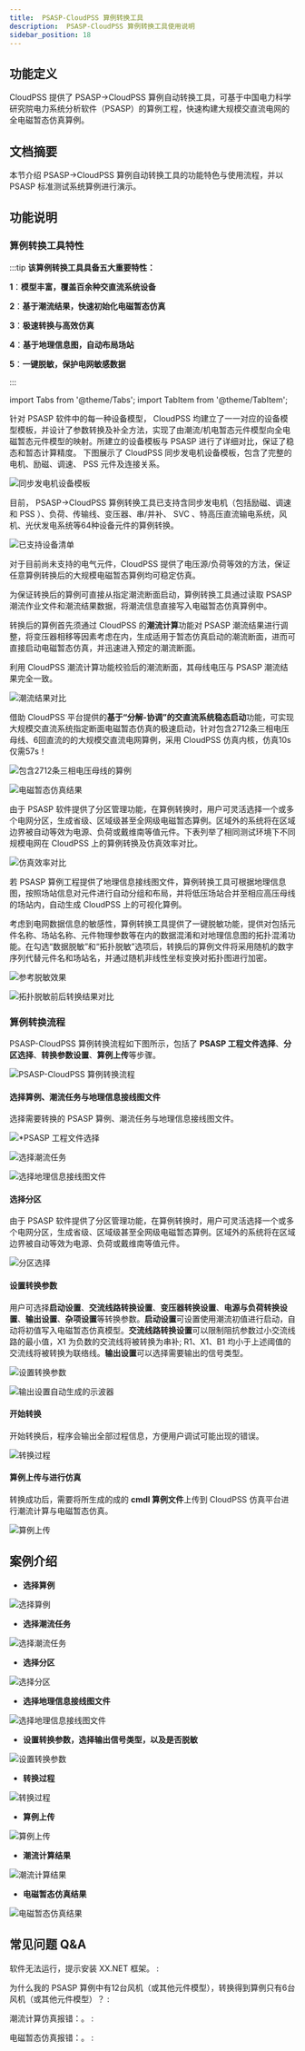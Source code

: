 ```yaml
---
title:  PSASP-CloudPSS 算例转换工具
description:  PSASP-CloudPSS 算例转换工具使用说明
sidebar_position: 18
---
```

## 功能定义
CloudPSS 提供了 PSASP→CloudPSS 算例自动转换工具，可基于中国电力科学研究院电力系统分析软件（PSASP）的算例工程，快速构建大规模交直流电网的全电磁暂态仿真算例。
## 文档摘要

本节介绍 PSASP→CloudPSS 算例自动转换工具的功能特色与使用流程，并以 PSASP 标准测试系统算例进行演示。

## 功能说明

### 算例转换工具特性

:::tip
**该算例转换工具具备五大重要特性：**

**1**：**模型丰富，覆盖百余种交直流系统设备**

**2**：**基于潮流结果，快速初始化电磁暂态仿真**

**3**：**极速转换与高效仿真**

**4**：**基于地理信息图，自动布局场站**

**5**：**一键脱敏，保护电网敏感数据**

:::

import Tabs from '@theme/Tabs';
import TabItem from '@theme/TabItem';

<Tabs>
<TabItem value="feature1" label="模型丰富">

针对  PSASP 软件中的每一种设备模型， CloudPSS 均建立了一一对应的设备模型模板，并设计了参数转换及补全方法，实现了由潮流/机电暂态元件模型向全电磁暂态元件模型的映射。所建立的设备模板与 PSASP 进行了详细对比，保证了稳态和暂态计算精度。
下图展示了 CloudPSS 同步发电机设备模板，包含了完整的电机、励磁、调速、 PSS 元件及连接关系。

![同步发电机设备模板](./gen-template.jpg "同步发电机设备模板")

目前， PSASP→CloudPSS 算例转换工具已支持含同步发电机（包括励磁、调速和 PSS ）、负荷、传输线、变压器、串/并补、 SVC 、特高压直流输电系统，风机、光伏发电系统等64种设备元件的算例转换。

![已支持设备清单](image.png)

对于目前尚未支持的电气元件，CloudPSS 提供了电压源/负荷等效的方法，保证任意算例转换后的大规模电磁暂态算例均可稳定仿真。

</TabItem>
<TabItem value="feature2" label="基于潮流结果快速初始化">

为保证转换后的算例可直接从指定潮流断面启动，算例转换工具通过读取 PSASP 潮流作业文件和潮流结果数据，将潮流信息直接写入电磁暂态仿真算例中。

转换后的算例首先须通过 CloudPSS 的**潮流计算**功能对 PSASP 潮流结果进行调整，将变压器相移等因素考虑在内，生成适用于暂态仿真启动的潮流断面，进而可直接启动电磁暂态仿真，并迅速进入预定的潮流断面。

利用 CloudPSS 潮流计算功能校验后的潮流断面，其母线电压与 PSASP 潮流结果完全一致。

![潮流结果对比](./PF-result.png "潮流结果对比")

借助 CloudPSS 平台提供的**基于“分解-协调”的交直流系统稳态启动**功能，可实现大规模交直流系统指定断面电磁暂态仿真的极速启动，针对包含2712条三相电压母线、6回直流的的大规模交直流电网算例，采用 CloudPSS 仿真内核，仿真10s仅需57s！

![包含2712条三相电压母线的算例](./demo1.png "包含2712条三相电压母线的算例")

![电磁暂态仿真结果](./EMT-result.png "电磁暂态仿真结果")

</TabItem>
<TabItem value="feature3" label="极速转换与高效仿真">

由于 PSASP 软件提供了分区管理功能，在算例转换时，用户可灵活选择一个或多个电网分区，生成省级、区域级甚至全网级电磁暂态算例。区域外的系统将在区域边界被自动等效为电源、负荷或戴维南等值元件。下表列举了相同测试环境下不同规模电网在 CloudPSS 上的算例转换及仿真效率对比。

![仿真效率对比](./simu-efficiency.png "仿真效率对比")

</TabItem>
<TabItem value="feature4" label="基于地理信息图自动布局场站">

若 PSASP 算例工程提供了地理信息接线图文件，算例转换工具可根据地理信息图，按照场站信息对元件进行自动分组和布局，并将低压场站合并至相应高压母线的场站内，自动生成 CloudPSS 上的可视化算例。

</TabItem>
<TabItem value="feature5" label="一键脱敏">

考虑到电网数据信息的敏感性，算例转换工具提供了一键脱敏功能，提供对包括元件名称、场站名称、元件物理参数等在内的数据混淆和对地理信息图的拓扑混淆功能。在勾选“数据脱敏”和“拓扑脱敏”选项后，转换后的算例文件将采用随机的数字序列代替元件名和场站名，并通过随机非线性坐标变换对拓扑图进行加密。

![参考脱敏效果](./tm.png "参考脱敏效果")

![拓扑脱敏前后转换结果对比](./topo-tm.png "拓扑脱敏前后转换结果对比")

</TabItem>
</Tabs>

### 算例转换流程

PSASP-CloudPSS 算例转换流程如下图所示，包括了 **PSASP 工程文件选择**、**分区选择**、**转换参数设置**、**算例上传**等步骤。

![PSASP-CloudPSS 算例转换流程](psasp-trans.png)

#### 选择算例、潮流任务与地理信息接线图文件

选择需要转换的 PSASP 算例、潮流任务与地理信息接线图文件。

![*PSASP 工程文件选择](image-1.png)

![选择潮流任务](./PF-select.png)

![选择地理信息接线图文件](./geo-slect.png)

#### 选择分区

由于 PSASP 软件提供了分区管理功能，在算例转换时，用户可灵活选择一个或多个电网分区，生成省级、区域级甚至全网级电磁暂态算例。区域外的系统将在区域边界被自动等效为电源、负荷或戴维南等值元件。

![分区选择](image-2.png)

#### 设置转换参数

用户可选择**启动设置**、**交流线路转换设置**、**变压器转换设置**、**电源与负荷转换设置**、**输出设置**、**杂项设置**等转换参数。**启动设置**可设置使用潮流初值进行启动，自动将初值写入电磁暂态仿真模型。**交流线路转换设置**可以限制阻抗参数过小交流线路的最小值，X1 为负数的交流线将被转换为串补; R1、X1、B1 均小于上述阈值的交流线将被转换为联络线。**输出设置**可以选择需要输出的信号类型。

![设置转换参数](image-3.png)

![输出设置自动生成的示波器](image-91.png)

#### 开始转换

开始转换后，程序会输出全部过程信息，方便用户调试可能出现的错误。

![转换过程](./image-5.png)

#### 算例上传与进行仿真

转换成功后，需要将所生成的成的 **cmdl 算例文件**上传到 CloudPSS 仿真平台进行潮流计算与电磁暂态仿真。

![算例上传](./image-9.png)

## 案例介绍

<Tabs>
<TabItem value="case1" label="PSASP 标准算例转换">

- **选择算例**

![选择算例](./demo-select.png)

- **选择潮流任务**

![选择潮流任务](./PF-select.png)

- **选择分区**

![选择分区](./area-select.png)

- **选择地理信息接线图文件**

![选择地理信息接线图文件](./geo-slect.png)

- **设置转换参数，选择输出信号类型，以及是否脱敏**

![设置转换参数](./image-4.png)

- **转换过程**

![转换过程](./image-5.png)

- **算例上传**

![算例上传](./image-9.png)

- **潮流计算结果**

![潮流计算结果](./image-7.png)

- **电磁暂态仿真结果**

![电磁暂态仿真结果](./image-8.png)

</TabItem>

</Tabs>


## 常见问题 Q&A

软件无法运行，提示安装 XX.NET 框架。
:   

为什么我的 PSASP 算例中有12台风机（或其他元件模型），转换得到算例只有6台风机（或其他元件模型）？
:   

潮流计算仿真报错：。
:   

电磁暂态仿真报错：。
:   